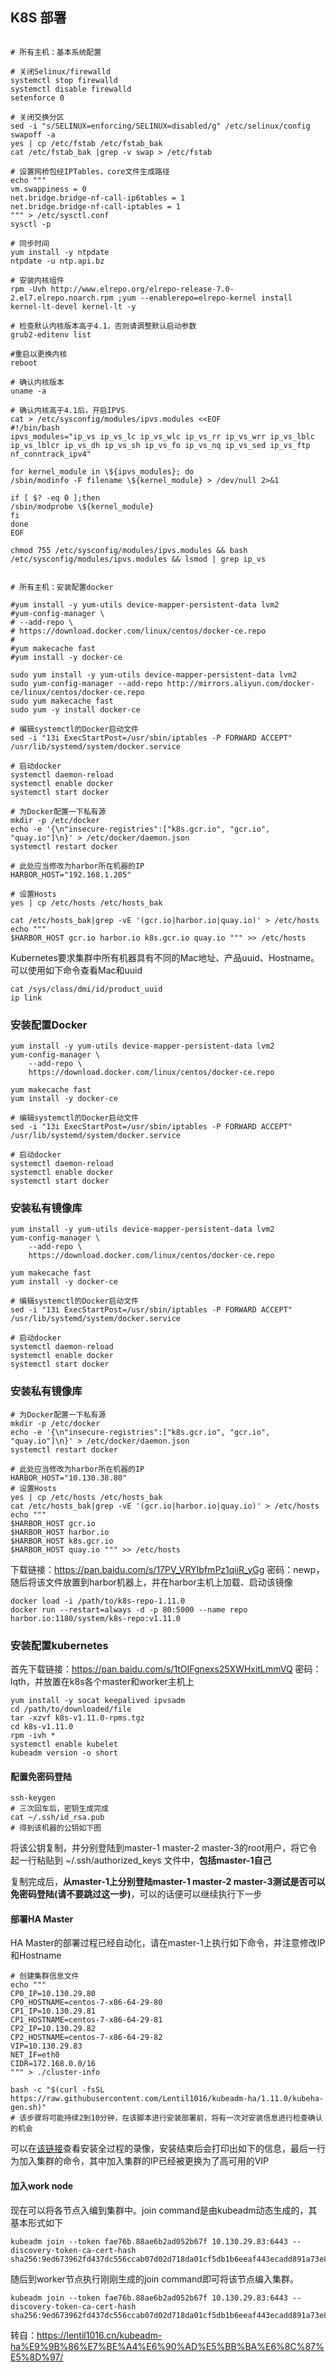 ## K8S 部署

```shell

# 所有主机：基本系统配置

# 关闭Selinux/firewalld
systemctl stop firewalld
systemctl disable firewalld
setenforce 0

# 关闭交换分区
sed -i "s/SELINUX=enforcing/SELINUX=disabled/g" /etc/selinux/config
swapoff -a
yes | cp /etc/fstab /etc/fstab_bak
cat /etc/fstab_bak |grep -v swap > /etc/fstab

# 设置网桥包经IPTables，core文件生成路径
echo """
vm.swappiness = 0
net.bridge.bridge-nf-call-ip6tables = 1
net.bridge.bridge-nf-call-iptables = 1
""" > /etc/sysctl.conf
sysctl -p

# 同步时间
yum install -y ntpdate
ntpdate -u ntp.api.bz

# 安装内核组件
rpm -Uvh http://www.elrepo.org/elrepo-release-7.0-2.el7.elrepo.noarch.rpm ;yum --enablerepo=elrepo-kernel install kernel-lt-devel kernel-lt -y

# 检查默认内核版本高于4.1，否则请调整默认启动参数
grub2-editenv list

#重启以更换内核
reboot

# 确认内核版本
uname -a

# 确认内核高于4.1后，开启IPVS
cat > /etc/sysconfig/modules/ipvs.modules <<EOF
#!/bin/bash
ipvs_modules="ip_vs ip_vs_lc ip_vs_wlc ip_vs_rr ip_vs_wrr ip_vs_lblc ip_vs_lblcr ip_vs_dh ip_vs_sh ip_vs_fo ip_vs_nq ip_vs_sed ip_vs_ftp nf_conntrack_ipv4"

for kernel_module in \${ipvs_modules}; do
/sbin/modinfo -F filename \${kernel_module} > /dev/null 2>&1
 
if [ $? -eq 0 ];then
/sbin/modprobe \${kernel_module} 
fi
done
EOF

chmod 755 /etc/sysconfig/modules/ipvs.modules && bash /etc/sysconfig/modules/ipvs.modules && lsmod | grep ip_vs


# 所有主机：安装配置docker

#yum install -y yum-utils device-mapper-persistent-data lvm2
#yum-config-manager \
# --add-repo \
# https://download.docker.com/linux/centos/docker-ce.repo
#
#yum makecache fast
#yum install -y docker-ce

sudo yum install -y yum-utils device-mapper-persistent-data lvm2
sudo yum-config-manager --add-repo http://mirrors.aliyun.com/docker-ce/linux/centos/docker-ce.repo
sudo yum makecache fast
sudo yum -y install docker-ce

# 编辑systemctl的Docker启动文件
sed -i "13i ExecStartPost=/usr/sbin/iptables -P FORWARD ACCEPT" /usr/lib/systemd/system/docker.service

# 启动docker
systemctl daemon-reload
systemctl enable docker
systemctl start docker

# 为Docker配置一下私有源
mkdir -p /etc/docker
echo -e '{\n"insecure-registries":["k8s.gcr.io", "gcr.io", "quay.io"]\n}' > /etc/docker/daemon.json 
systemctl restart docker

# 此处应当修改为harbor所在机器的IP
HARBOR_HOST="192.168.1.205"

# 设置Hosts
yes | cp /etc/hosts /etc/hosts_bak

cat /etc/hosts_bak|grep -vE '(gcr.io|harbor.io|quay.io)' > /etc/hosts
echo """
$HARBOR_HOST gcr.io harbor.io k8s.gcr.io quay.io """ >> /etc/hosts

```



Kubernetes要求集群中所有机器具有不同的Mac地址、产品uuid、Hostname。可以使用如下命令查看Mac和uuid 

```shell
cat /sys/class/dmi/id/product_uuid
ip link
```



### 安装配置Docker

```shell
yum install -y yum-utils device-mapper-persistent-data lvm2
yum-config-manager \
    --add-repo \
    https://download.docker.com/linux/centos/docker-ce.repo
  
yum makecache fast
yum install -y docker-ce
 
# 编辑systemctl的Docker启动文件
sed -i "13i ExecStartPost=/usr/sbin/iptables -P FORWARD ACCEPT" /usr/lib/systemd/system/docker.service
 
# 启动docker
systemctl daemon-reload
systemctl enable docker
systemctl start docker
```



### 安装私有镜像库

```shell
yum install -y yum-utils device-mapper-persistent-data lvm2
yum-config-manager \
    --add-repo \
    https://download.docker.com/linux/centos/docker-ce.repo
  
yum makecache fast
yum install -y docker-ce
 
# 编辑systemctl的Docker启动文件
sed -i "13i ExecStartPost=/usr/sbin/iptables -P FORWARD ACCEPT" /usr/lib/systemd/system/docker.service
 
# 启动docker
systemctl daemon-reload
systemctl enable docker
systemctl start docker
```



### 安装私有镜像库

```shell
# 为Docker配置一下私有源
mkdir -p /etc/docker
echo -e '{\n"insecure-registries":["k8s.gcr.io", "gcr.io", "quay.io"]\n}' > /etc/docker/daemon.json
systemctl restart docker
 
# 此处应当修改为harbor所在机器的IP
HARBOR_HOST="10.130.38.80"
# 设置Hosts
yes | cp /etc/hosts /etc/hosts_bak
cat /etc/hosts_bak|grep -vE '(gcr.io|harbor.io|quay.io)' > /etc/hosts
echo """
$HARBOR_HOST gcr.io
$HARBOR_HOST harbor.io
$HARBOR_HOST k8s.gcr.io
$HARBOR_HOST quay.io """ >> /etc/hosts
```



下载链接：https://pan.baidu.com/s/17PV_VRYIbfmPz1qiiR_yGg 密码：newp，随后将该文件放置到harbor机器上，并在harbor主机上加载、启动该镜像 

```shell
docker load -i /path/to/k8s-repo-1.11.0
docker run --restart=always -d -p 80:5000 --name repo harbor.io:1180/system/k8s-repo:v1.11.0
```



### 安装配置kubernetes

首先下载链接：https://pan.baidu.com/s/1tOIFgnexs25XWHxitLmmVQ 密码：lqth，并放置在k8s各个master和worker主机上 

```
yum install -y socat keepalived ipvsadm
cd /path/to/downloaded/file
tar -xzvf k8s-v1.11.0-rpms.tgz
cd k8s-v1.11.0
rpm -ivh *
systemctl enable kubelet
kubeadm version -o short
```



#### 配置免密码登陆

```shell
ssh-keygen
# 三次回车后，密钥生成完成
cat ~/.ssh/id_rsa.pub
# 得到该机器的公钥如下图
```

将该公钥复制，并分别登陆到master-1 master-2 master-3的root用户，将它令起一行粘贴到 ~/.ssh/authorized_keys 文件中，**包括master-1自己**

复制完成后，**从master-1上分别登陆master-1 master-2 master-3测试是否可以免密码登陆(请不要跳过这一步)**，可以的话便可以继续执行下一步



#### 部署HA Master

HA Master的部署过程已经自动化，请在master-1上执行如下命令，并注意修改IP和Hostname 

```shell
# 创建集群信息文件
echo """
CP0_IP=10.130.29.80
CP0_HOSTNAME=centos-7-x86-64-29-80
CP1_IP=10.130.29.81
CP1_HOSTNAME=centos-7-x86-64-29-81
CP2_IP=10.130.29.82
CP2_HOSTNAME=centos-7-x86-64-29-82
VIP=10.130.29.83
NET_IF=eth0
CIDR=172.168.0.0/16
""" > ./cluster-info
 
bash -c "$(curl -fsSL https://raw.githubusercontent.com/Lentil1016/kubeadm-ha/1.11.0/kubeha-gen.sh)"
# 该步骤将可能持续2到10分钟，在该脚本进行安装部署前，将有一次对安装信息进行检查确认的机会
```

可以在[该链接](https://asciinema.org/a/BEGzoZYwRZESD1td128rhlgSH)查看安装全过程的录像，安装结束后会打印出如下的信息，最后一行为加入集群的命令，其中加入集群的IP已经被更换为了高可用的VIP 



#### 加入work node

现在可以将各节点入编到集群中。join command是由kubeadm动态生成的，其基本形式如下 

```
kubeadm join --token fae76b.88ae6b2ad052b67f 10.130.29.83:6443 --discovery-token-ca-cert-hash sha256:9ed673962fd437dc556ccab07d02d718da01cf5db1b6eeaf443ecadd891a73e8
```

随后到worker节点执行刚刚生成的join command即可将该节点编入集群。 

```
kubeadm join --token fae76b.88ae6b2ad052b67f 10.130.29.83:6443 --discovery-token-ca-cert-hash sha256:9ed673962fd437dc556ccab07d02d718da01cf5db1b6eeaf443ecadd891a73e8
```



转自：https://lentil1016.cn/kubeadm-ha%E9%9B%86%E7%BE%A4%E6%90%AD%E5%BB%BA%E6%8C%87%E5%8D%97/
